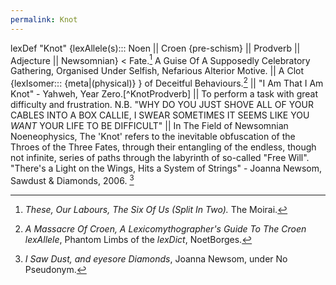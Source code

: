 ```yaml
---
permalink: Knot
---
```

lexDef "Knot" {lexAllele(s)::: Noen || Croen {pre-schism} || Prodverb || Adjecture || Newsomnian} < Fate.[^KnotNoen]  A Guise Of A Supposedly Celebratory Gathering, Organised Under Selfish, Nefarious Alterior Motive. || A Clot {lexIsomer::: {meta|(physical)} } of Deceitful Behaviours.[^knotcroen] || "I Am That I Am Knot" - Yahweh, Year Zero.[^KnotProdverb] || To perform a task with great difficulty and frustration. N.B. "WHY DO YOU JUST SHOVE ALL OF YOUR CABLES INTO A BOX CALLIE, I SWEAR SOMETIMES IT SEEMS LIKE YOU _WANT_ YOUR LIFE TO BE DIFFICULT" || In The Field of Newsomnian Noeneophysics, The 'Knot' refers to the inevitable obfuscation of the Throes of the Three Fates, through their entangling of the endless, though not infinite, series of paths through the labyrinth of so-called "Free Will". "There's a Light on the Wings, Hits a System of Strings" - Joanna Newsom, Sawdust & Diamonds, 2006. [^KnotNewsomnian]

[^KnotNoen]: *These, Our Labours, The Six Of Us (Split In Two).* The Moirai.
[^KnotCroen]: *A Massacre Of Croen, A Lexicomythographer's Guide To The Croen lexAllele*, Phantom Limbs of the *lexDict*, NoetBorges.

[^KnotNewsomnian]: *I Saw Dust, and eyesore Diamonds*, Joanna Newsom, under No Pseudonym. 
